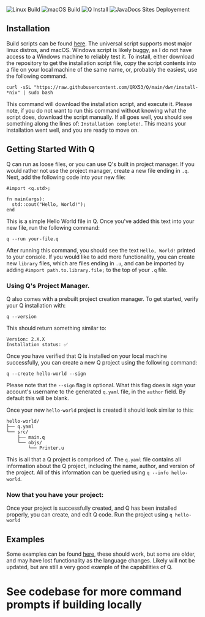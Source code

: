 ![Linux Build](https://github.com/QRX53/Q/actions/workflows/maven-linux.yml/badge.svg) ![macOS Build](https://github.com/QRX53/Q/actions/workflows/maven-macos.yml/badge.svg) ![Q Install](https://github.com/QRX53/Q/actions/workflows/q.yml/badge.svg) ![JavaDocs Sites Deployement](https://github.com/QRX53/Q/actions/workflows/static.yml/badge.svg)

## Installation

Build scripts can be found [here](https://github.com/QRX53/Q/tree/main/dwn). The universal script supports most major
linux distros, and macOS. Windows script is likely buggy, as I do not have access to a Windows machine to reliably test
it. To install, either download the repository to get the installation script file, copy the script contents into a file
on your local machine of the same name, or, probably the easiest, use the following command.

```
curl -sSL "https://raw.githubusercontent.com/QRX53/Q/main/dwn/install-*nix" | sudo bash
```

This command will download the installation script, and execute it. Please note, if you do
not want to run this command without knowing what the script does, download the script manually. If all goes well, you
should see something along the lines of: `Installation complete!`. This means your installation went well, and you are
ready to move on.

## Getting Started With Q

Q can run as loose files, or you can use Q's built in project manager. If you would rather not use the project manager,
create a new file ending in `.q`. Next, add the following code into your new file:

```
#import <q.std>;

fn main(args):
  std::cout("Hello, World!");
end
```

This is a simple Hello World file in Q. Once you've added this text into your new file, run the following command:

```
q --run your-file.q
```

After running this command, you should see the text `Hello, World!` printed to your console. If you would like to add
more functionality, you can create new `library` files, which are files ending in `.u`, and can be imported by
adding `#import path.to.library.file;` to the top of your `.q` file.

### Using Q's Project Manager.

Q also comes with a prebuilt project creation manager. To get started, verify your Q installation with:

```
q --version
```

This should return something similar to:

```
Version: 2.X.X
Installation status: ✅
```

Once you have verified that Q is installed on your local machine successfully, you can create a new Q project using the
following command:

```
q --create hello-world --sign
```

Please note that the `--sign` flag is optional. What this flag does is sign your account's username to the
generated `q.yaml` file, in the `author` field. By default this will be blank.

Once your new `hello-world` project is created it should look similar to this:

```
hello-world/
├── q.yaml
└── src/
    ├── main.q
    └── objs/
        └── Printer.u
```

This is all that a Q project is comprised of. The `q.yaml` file contains all information about the Q project, including
the name, author, and version of the project. All of this information can be queried using `q --info hello-world`.

### Now that you have your project:

Once your project is successfully created, and Q has been installed properly, you can create, and edit Q code. Run the
project using `q hello-world`

## Examples

Some examples can be found [here](https://github.com/QRX53/Q/tree/main/examples), these should work, but some are older,
and may have lost functionality as the language changes. Likely will not be updated, but are still a very good example
of the capabilities of Q.

# See codebase for more command prompts if building locally
